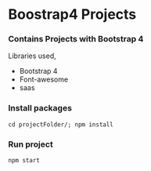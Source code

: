 # Boostrap4 Projects

### Contains Projects with Bootstrap 4

Libraries used,
- Bootstrap 4
- Font-awesome
- saas

### Install packages
`cd projectFolder/; npm install`
### Run project
`npm start`

